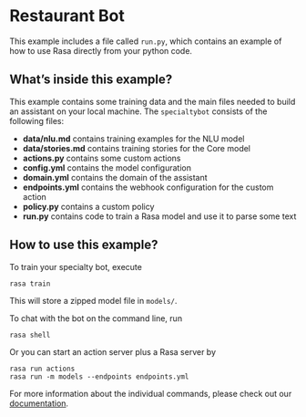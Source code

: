 # Restaurant Bot

This example includes a file called `run.py`, which contains an example
of how to use Rasa directly from your python code.

## What’s inside this example?

This example contains some training data and the main files needed to build an 
assistant on your local machine. The `specialtybot` consists of the following files:

- **data/nlu.md** contains training examples for the NLU model  
- **data/stories.md** contains training stories for the Core model  
- **actions.py** contains some custom actions
- **config.yml** contains the model configuration
- **domain.yml** contains the domain of the assistant  
- **endpoints.yml** contains the webhook configuration for the custom action  
- **policy.py** contains a custom policy
- **run.py** contains code to train a Rasa model and use it to parse some text

## How to use this example?

To train your specialty bot, execute
```
rasa train
```
This will store a zipped model file in `models/`.

To chat with the bot on the command line, run
```
rasa shell
```

Or you can start an action server plus a Rasa server by
```
rasa run actions
rasa run -m models --endpoints endpoints.yml
```

For more information about the individual commands, please check out our 
[documentation](http://rasa.com/docs/rasa/user-guide/command-line-interface/).

